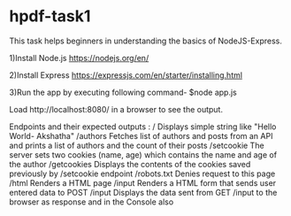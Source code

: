 # hpdf-task1

This task helps beginners in understanding the basics of NodeJS-Express.

1)Install Node.js
https://nodejs.org/en/

2)Install Express
https://expressjs.com/en/starter/installing.html

3)Run the app by executing following command-
  $node app.js
  
  Load http://localhost:8080/ in a browser to see the output.

Endpoints and their expected outputs :
/		          Displays simple string like "Hello World- Akshatha"
/authors	    Fetches list of authors and posts from an API and prints a list of authors and the count of their posts
/setcookie		The server sets two cookies (name, age) which contains the name and age of the author 
/getcookies		Displays the contents of the cookies saved previously by /setcookie endpoint
/robots.txt		Denies request to this page
/html	      	Renders a HTML page
/input	    	Renders a HTML form that sends user entered data to POST /input
   	    	    Displays the data sent from GET /input to the browser as response and in the Console also
